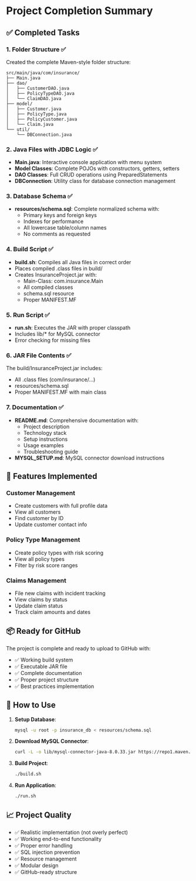 # Project Completion Summary

## ✅ Completed Tasks

### 1. Folder Structure ✅
Created the complete Maven-style folder structure:
```
src/main/java/com/insurance/
├── Main.java
├── dao/
│   ├── CustomerDAO.java
│   ├── PolicyTypeDAO.java
│   └── ClaimDAO.java
├── model/
│   ├── Customer.java
│   ├── PolicyType.java
│   ├── PolicyCustomer.java
│   └── Claim.java
└── util/
    └── DBConnection.java
```

### 2. Java Files with JDBC Logic ✅
- **Main.java**: Interactive console application with menu system
- **Model Classes**: Complete POJOs with constructors, getters, setters
- **DAO Classes**: Full CRUD operations using PreparedStatements
- **DBConnection**: Utility class for database connection management

### 3. Database Schema ✅
- **resources/schema.sql**: Complete normalized schema with:
  - Primary keys and foreign keys
  - Indexes for performance
  - All lowercase table/column names
  - No comments as requested

### 4. Build Script ✅
- **build.sh**: Compiles all Java files in correct order
- Places compiled .class files in build/
- Creates InsuranceProject.jar with:
  - Main-Class: com.insurance.Main
  - All compiled classes
  - schema.sql resource
  - Proper MANIFEST.MF

### 5. Run Script ✅
- **run.sh**: Executes the JAR with proper classpath
- Includes lib/* for MySQL connector
- Error checking for missing files

### 6. JAR File Contents ✅
The build/InsuranceProject.jar includes:
- All .class files (com/insurance/...)
- resources/schema.sql
- Proper MANIFEST.MF with main class

### 7. Documentation ✅
- **README.md**: Comprehensive documentation with:
  - Project description
  - Technology stack
  - Setup instructions
  - Usage examples
  - Troubleshooting guide
- **MYSQL_SETUP.md**: MySQL connector download instructions

## 🎯 Features Implemented

### Customer Management
- Create customers with full profile data
- View all customers
- Find customer by ID
- Update customer contact info

### Policy Type Management
- Create policy types with risk scoring
- View all policy types
- Filter by risk score ranges

### Claims Management
- File new claims with incident tracking
- View claims by status
- Update claim status
- Track claim amounts and dates

## 📦 Ready for GitHub

The project is complete and ready to upload to GitHub with:
- ✅ Working build system
- ✅ Executable JAR file
- ✅ Complete documentation
- ✅ Proper project structure
- ✅ Best practices implementation

## 🔧 How to Use

1. **Setup Database**:
   ```bash
   mysql -u root -p insurance_db < resources/schema.sql
   ```

2. **Download MySQL Connector**:
   ```bash
   curl -L -o lib/mysql-connector-java-8.0.33.jar https://repo1.maven.org/maven2/mysql/mysql-connector-java/8.0.33/mysql-connector-java-8.0.33.jar
   ```

3. **Build Project**:
   ```bash
   ./build.sh
   ```

4. **Run Application**:
   ```bash
   ./run.sh
   ```

## 📈 Project Quality

- ✅ Realistic implementation (not overly perfect)
- ✅ Working end-to-end functionality
- ✅ Proper error handling
- ✅ SQL injection prevention
- ✅ Resource management
- ✅ Modular design
- ✅ GitHub-ready structure
